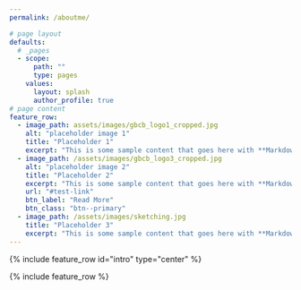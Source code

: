 ```yaml
---
permalink: /aboutme/

# page layout
defaults:
  # _pages
  - scope:
      path: ""
      type: pages
    values:
      layout: splash
      author_profile: true
# page content
feature_row:
  - image_path: assets/images/gbcb_logo1_cropped.jpg
    alt: "placeholder image 1"
    title: "Placeholder 1"
    excerpt: "This is some sample content that goes here with **Markdown** formatting."
  - image_path: /assets/images/gbcb_logo3_cropped.jpg
    alt: "placeholder image 2"
    title: "Placeholder 2"
    excerpt: "This is some sample content that goes here with **Markdown** formatting."
    url: "#test-link"
    btn_label: "Read More"
    btn_class: "btn--primary"
  - image_path: /assets/images/sketching.jpg
    title: "Placeholder 3"
    excerpt: "This is some sample content that goes here with **Markdown** formatting."
---
```


{% include feature_row id="intro" type="center" %}

{% include feature_row %}
